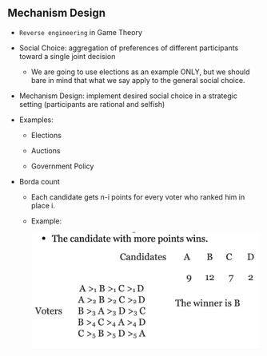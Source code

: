 ## Mechanism Design

- `Reverse engineering` in Game Theory

- Social Choice: aggregation of preferences of different participants toward a single joint decision

  - We are going to use elections as an example ONLY, but we should bare in mind that what we say apply to the general social choice.

- Mechanism Design: implement desired social choice in a strategic setting (participants are rational and selfish)

- Examples:

  - Elections

  - Auctions

  - Government Policy

- Borda count

  - Each candidate gets n-i points for every voter who ranked him in place i.

  - Example:

    ![alt text](images/image_32.png)
